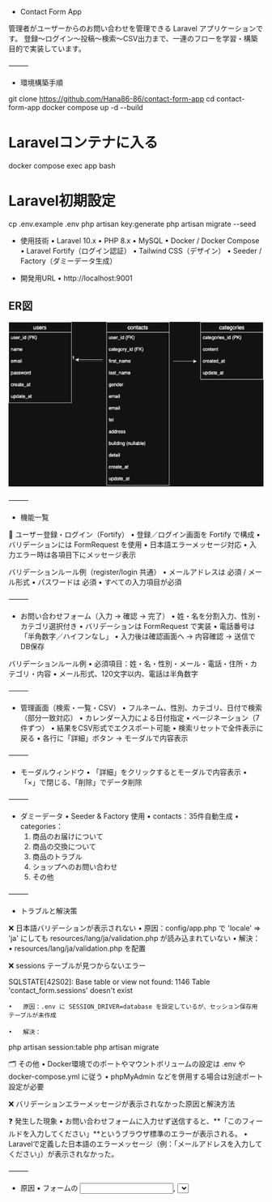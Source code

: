 - Contact Form App

管理者がユーザーからのお問い合わせを管理できる Laravel アプリケーションです。
登録〜ログイン〜投稿〜検索〜CSV出力まで、一連のフローを学習・構築目的で実装しています。

⸻

- 環境構築手順

git clone https://github.com/Hana86-86/contact-form-app
cd contact-form-app
docker compose up -d --build

# Laravelコンテナに入る
docker compose exec app bash

# Laravel初期設定
cp .env.example .env
php artisan key:generate
php artisan migrate --seed

- 使用技術
	•	Laravel 10.x
	•	PHP 8.x
	•	MySQL
	•	Docker / Docker Compose
	•	Laravel Fortify（ログイン認証）
	•	Tailwind CSS（デザイン）
	•	Seeder / Factory（ダミーデータ生成）

- 開発用URL
	•	http://localhost:9001

## ER図

![ER図](./er-diagram.png)

⸻

- 機能一覧

🔐 ユーザー登録・ログイン（Fortify）
	•	登録／ログイン画面を Fortify で構成
	•	バリデーションには FormRequest を使用
	•	日本語エラーメッセージ対応
	•	入力エラー時は各項目下にメッセージ表示

バリデーションルール例（register/login 共通）
	•	メールアドレスは 必須 / メール形式
	•	パスワードは 必須
	•	すべての入力項目が必須

⸻

- お問い合わせフォーム（入力 → 確認 → 完了）
	•	姓・名を分割入力、性別・カテゴリ選択付き
	•	バリデーションは FormRequest で実装
	•	電話番号は「半角数字／ハイフンなし」
	•	入力後は確認画面へ → 内容確認 → 送信でDB保存

バリデーションルール例
	•	必須項目：姓・名・性別・メール・電話・住所・カテゴリ・内容
	•	メール形式、120文字以内、電話は半角数字

⸻

- 管理画面（検索・一覧・CSV）
	•	フルネーム、性別、カテゴリ、日付で検索（部分一致対応）
	•	カレンダー入力による日付指定
	•	ページネーション（7件ずつ）
	•	結果をCSV形式でエクスポート可能
	•	検索リセットで全件表示に戻る
	•	各行に「詳細」ボタン → モーダルで内容表示

⸻

- モーダルウィンドウ
	•	「詳細」をクリックするとモーダルで内容表示
	•	「×」で閉じる、「削除」でデータ削除

⸻

- ダミーデータ
	•	Seeder & Factory 使用
	•	contacts：35件自動生成
	•	categories：
	1.	商品のお届けについて
	2.	商品の交換について
	3.	商品のトラブル
	4.	ショップへのお問い合わせ
	5.	その他

⸻

- トラブルと解決策

❌ 日本語バリデーションが表示されない
	•	原因：config/app.php で 'locale' => 'ja' にしても resources/lang/ja/validation.php が読み込まれていない
	•	解決：
	•	resources/lang/ja/validation.php を配置

❌ sessions テーブルが見つからないエラー

SQLSTATE[42S02]: Base table or view not found: 1146 Table 'contact_form.sessions' doesn't exist

	•	原因：.env に SESSION_DRIVER=database を設定しているが、セッション保存用テーブルが未作成

	•	解決：

php artisan session:table
php artisan migrate

🗂 その他
	•	Docker環境でのポートやマウントボリュームの設定は .env や docker-compose.yml に従う
	•	phpMyAdmin などを併用する場合は別途ポート設定が必要

❌ バリデーションエラーメッセージが表示されなかった原因と解決方法

❓ 発生した現象
	•	お問い合わせフォームに入力せず送信すると、**「このフィールドを入力してください」**というブラウザ標準のエラーが表示される。
	•	Laravelで定義した日本語のエラーメッセージ（例：「メールアドレスを入力してください」）が表示されなかった。

⸻

- 原因
	•	フォームの <input>, <select>, <textarea> に required 属性がついていた。
	•	required 属性があると、Laravelにリクエストが送られる前にブラウザ側のHTMLバリデーションで送信がブロックされるため、Laravelのバリデーションが発動しなかった。

⸻

- 解決方法

 1. required 属性をすべて削除

<!-- 修正前 -->
<input type="text" name="email" required>

<!-- 修正後 -->
<input type="text" name="email">

2. FormRequest クラスでルールとメッセージを定義
// app/Http/Requests/ContactRequest.php
```
public function rules(): array
{
    return [
        'email' => 'required|email',
        'tel' => 'required|digits_between:10,11',
        'address' => 'required|string',
        'category_id' => 'required|in:1,2,3,4,5',
        'detail' => 'required|string|max:2000',
    ];
}

public function messages(): array
{
    return [
        'email.required' => 'メールアドレスを入力してください',
        'tel.required' => '電話番号を入力してください',
        'address.required' => '住所を入力してください',
        'category_id.required' => 'お問い合わせの種類を選択してください',
        'detail.required' => 'お問い合わせ内容を入力してください',
    ];
}

 3. Bladeテンプレートでバリデーションエラーを表示
{{-- フォーム上部で全体エラー一覧を表示 --}}
@if ($errors->any())
  <div class="bg-red-100 text-red-700 p-4 mb-6 rounded">
      <ul>
          @foreach ($errors->all() as $error)
              <li>{{ $error }}</li>
          @endforeach
      </ul>
  </div>
@endif

{{-- 各フィールド下に個別エラーメッセージ表示 --}}
@error('email')
  <p class="text-red-500 text-sm">{{ $message }}</p>
@enderror

- 結果
	•	Laravelの FormRequest で定義した日本語のバリデーションメッセージが正しく表示されるようになった。
	•	フォームの上部と各入力フィールド下に、ユーザーに優しいエラーメッセージが表示されるようになった。

⸻
